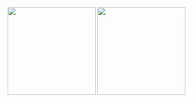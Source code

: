 <!-- [![Anurag's GitHub stats](https://github-readme-stats.vercel.app/api?username=gteu&show_icons=true&count_private=true)](https://github.com/anuraghazra/github-readme-stats)  
[![Top Langs](https://github-readme-stats.vercel.app/api/top-langs/?username=gteu&layout=compact&hide=Jupyter%20Notebook)](https://github.com/anuraghazra/github-readme-stats) -->
<!-- <a href="https://github.com/anuraghazra/github-readme-stats">
  <img align="center" src="https://github-readme-stats.vercel.app/api?username=gteu&show_icons=true&count_private=true" />
</a>
<a href="https://github.com/anuraghazra/convoychat">
  <img align="center" src="https://github-readme-stats.vercel.app/api/top-langs/?username=gteu&hide=Jupyter%20Notebook" />
</a> -->

<p align="center">
<img height="200em" src="https://github-readme-stats.vercel.app/api?username=gteu&show_icons=true&count_private=true" align = "center"/>
<img height="200em" src="https://github-readme-stats.vercel.app/api/top-langs/?username=gteu&hide=Jupyter%20Notebook" align = "center"/>
</p>

<!--
**gteu/gteu** is a ✨ _special_ ✨ repository because its `README.md` (this file) appears on your GitHub profile.

Here are some ideas to get you started:

- 🔭 I’m currently working on ...
- 🌱 I’m currently learning ...
- 👯 I’m looking to collaborate on ...
- 🤔 I’m looking for help with ...
- 💬 Ask me about ...
- 📫 How to reach me: ...
- 😄 Pronouns: ...
- ⚡ Fun fact: ...
-->

